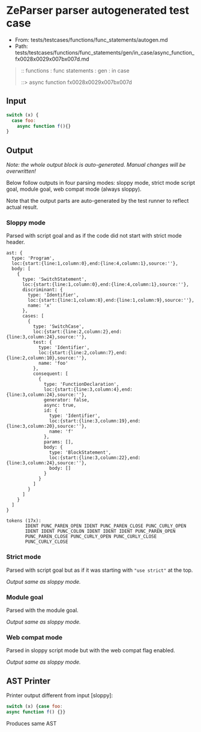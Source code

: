 # ZeParser parser autogenerated test case

- From: tests/testcases/functions/func_statements/autogen.md
- Path: tests/testcases/functions/func_statements/gen/in_case/async_function_fx0028x0029x007bx007d.md

> :: functions : func statements : gen : in case
>
> ::> async function fx0028x0029x007bx007d

## Input


`````js
switch (x) {
  case foo:
    async function f(){}
}
`````

## Output

_Note: the whole output block is auto-generated. Manual changes will be overwritten!_

Below follow outputs in four parsing modes: sloppy mode, strict mode script goal, module goal, web compat mode (always sloppy).

Note that the output parts are auto-generated by the test runner to reflect actual result.

### Sloppy mode

Parsed with script goal and as if the code did not start with strict mode header.

`````
ast: {
  type: 'Program',
  loc:{start:{line:1,column:0},end:{line:4,column:1},source:''},
  body: [
    {
      type: 'SwitchStatement',
      loc:{start:{line:1,column:0},end:{line:4,column:1},source:''},
      discriminant: {
        type: 'Identifier',
        loc:{start:{line:1,column:8},end:{line:1,column:9},source:''},
        name: 'x'
      },
      cases: [
        {
          type: 'SwitchCase',
          loc:{start:{line:2,column:2},end:{line:3,column:24},source:''},
          test: {
            type: 'Identifier',
            loc:{start:{line:2,column:7},end:{line:2,column:10},source:''},
            name: 'foo'
          },
          consequent: [
            {
              type: 'FunctionDeclaration',
              loc:{start:{line:3,column:4},end:{line:3,column:24},source:''},
              generator: false,
              async: true,
              id: {
                type: 'Identifier',
                loc:{start:{line:3,column:19},end:{line:3,column:20},source:''},
                name: 'f'
              },
              params: [],
              body: {
                type: 'BlockStatement',
                loc:{start:{line:3,column:22},end:{line:3,column:24},source:''},
                body: []
              }
            }
          ]
        }
      ]
    }
  ]
}

tokens (17x):
       IDENT PUNC_PAREN_OPEN IDENT PUNC_PAREN_CLOSE PUNC_CURLY_OPEN
       IDENT IDENT PUNC_COLON IDENT IDENT IDENT PUNC_PAREN_OPEN
       PUNC_PAREN_CLOSE PUNC_CURLY_OPEN PUNC_CURLY_CLOSE
       PUNC_CURLY_CLOSE
`````

### Strict mode

Parsed with script goal but as if it was starting with `"use strict"` at the top.

_Output same as sloppy mode._

### Module goal

Parsed with the module goal.

_Output same as sloppy mode._

### Web compat mode

Parsed in sloppy script mode but with the web compat flag enabled.

_Output same as sloppy mode._

## AST Printer

Printer output different from input [sloppy]:

````js
switch (x) {case foo:
async function f() {}}
````

Produces same AST
